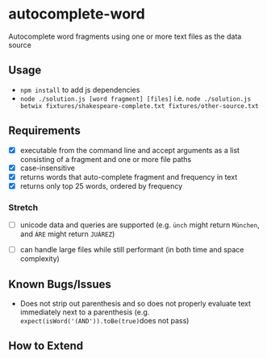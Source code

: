 # autocomplete-word
Autocomplete word fragments using one or more text files as the data source

## Usage
- `npm install` to add js dependencies 
-  `node ./solution.js [word fragment] [files]` i.e. `node ./solution.js betwix fixtures/shakespeare-complete.txt fixtures/other-source.txt`


## Requirements
- [x] executable from the command line and accept arguments as a list consisting of a fragment and one or more file paths
- [x] case-insensitive 
- [x] returns words that auto-complete fragment and frequency in text
- [x] returns only top 25 words,  ordered by frequency 

### Stretch
- [ ] unicode data and queries are supported (e.g. `ünch` might return `München`, and `ÁRE` might return `JUÁREZ`)
- [ ] can handle large files while still performant (in both time and space complexity)


## Known Bugs/Issues
- Does not strip out parenthesis and so does not properly evaluate text immediately next to a parenthesis (e.g. `expect(isWord('(AND')).toBe(true)`does not pass)

## How to Extend

